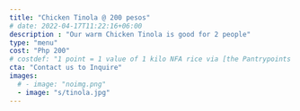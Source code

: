```yaml
---
title: "Chicken Tinola @ 200 pesos"
# date: 2022-04-17T11:22:16+06:00
description : "Our warm Chicken Tinola is good for 2 people"
type: "menu"
cost: "Php 200"
# costdef: "1 point = 1 value of 1 kilo NFA rice via [the Pantrypoints system](https://pantrypoints.com)"
cta: "Contact us to Inquire"
images: 
  # - image: "noimg.png"
  - image: "s/tinola.jpg"
---
```

